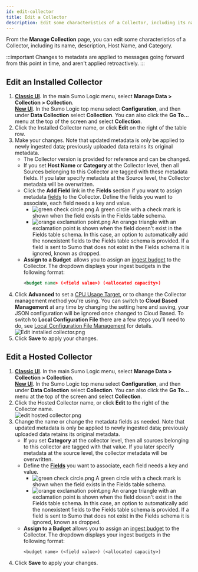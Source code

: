 ```yaml
---
id: edit-collector
title: Edit a Collector
description: Edit some characteristics of a Collector, including its name, version, description, Host Name, and Category.
---
```



From the **Manage Collection** page, you can edit some characteristics of a Collector, including its name, description, Host Name, and Category.

:::important
Changes to metadata are applied to messages going forward from this point in time, and aren't applied retroactively.
:::

## Edit an Installed Collector

1. [**Classic UI**](/docs/get-started/sumo-logic-ui-classic). In the main Sumo Logic menu, select **Manage Data > Collection > Collection**. <br/>[**New UI**](/docs/get-started/sumo-logic-ui). In the Sumo Logic top menu select **Configuration**, and then under **Data Collection** select **Collection**. You can also click the **Go To...** menu at the top of the screen and select **Collection**.
1. Click the Installed Collector name, or click **Edit** on the right of the table row.
1. Make your changes. Note that updated metadata is only be applied to newly ingested data; previously uploaded data retains its original metadata.
    * The Collector version is provided for reference and can be changed.
    * If you set **Host Name** or **Category** at the Collector level, then all Sources belonging to this Collector are tagged with these metadata fields. If you later specify metadata at the Source level, the Collector metadata will be overwritten.
    * Click the **Add Field** link in the **Fields** section if you want to assign metadata [fields](/docs/manage/fields) to the Collector. Define the fields you want to associate, each field needs a key and value.
      * ![green check circle.png](/img/reuse/green-check-circle.png) A green circle with a check mark is shown when the field exists in the Fields table schema.
      * ![orange exclamation point.png](/img/reuse/orange-exclamation-point.png) An orange triangle with an exclamation point is shown when the field doesn't exist in the Fields table schema. In this case, an option to automatically add the nonexistent fields to the Fields table schema is provided. If a field is sent to Sumo that does not exist in the Fields schema it is ignored, known as dropped.
    * **Assign to a Budget**  <!-- impacted by v1 deprecation? --> allows you to assign an [ingest budget](/docs/manage/ingestion-volume/ingest-budgets) to the Collector. The dropdown displays your ingest budgets in the following format:
        ```xml
        <budget name> (<field value>) (<allocated capacity>)
        ```
1. Click **Advanced** to set a [CPU Usage Target](set-collector-cpu-usage-target.md), or to change the Collector management method you're using. You can switch to **Cloud Based Management** at any time by changing the setting here and saving, your JSON configuration will be ignored once changed to Cloud Based. To switch to **Local Configuration File** there are a few steps you'll need to do, see [Local Configuration File Management](/docs/send-data/use-json-configure-sources/local-configuration-file-management) for details.   <br/>  ![Edit installed collector.png](/img/collector/edit-installed-collector.png)
1. Click **Save** to apply your changes.

## Edit a Hosted Collector

1. [**Classic UI**](/docs/get-started/sumo-logic-ui-classic). In the main Sumo Logic menu, select **Manage Data > Collection > Collection**. <br/>[**New UI**](/docs/get-started/sumo-logic-ui). In the Sumo Logic top menu select **Configuration**, and then under **Data Collection** select **Collection**. You can also click the **Go To...** menu at the top of the screen and select **Collection**.
1. Click the Hosted Collector name, or click **Edit** to the right of the Collector name.<br/>  ![edit hosted collector.png](/img/collector/edit-hosted-collector.png)
1. Change the name or change the metadata fields as needed. Note that updated metadata is only be applied to newly ingested data; previously uploaded data retains its original metadata.
   * If you set **Category** at the collector level, then all sources belonging to this collector are tagged with that value. If you later specify metadata at the source level, the collector metadata will be overwritten.
   * Define the [**Fields**](/docs/manage/fields) you want to associate, each field needs a key and value. 
     * ![green check circle.png](/img/reuse/green-check-circle.png) A green circle with a check mark is shown when the field exists in the Fields table schema.
     * ![orange exclamation point.png](/img/reuse/orange-exclamation-point.png) An orange triangle with an exclamation point is shown when the field doesn't exist in the Fields table schema. In this case, an option to automatically add the nonexistent fields to the Fields table schema is provided. If a field is sent to Sumo that does not exist in the Fields schema it is ignored, known as dropped.
   * **Assign to a Budget** allows you to assign an [ingest budget](/docs/manage/ingestion-volume/ingest-budgets) to the Collector. The dropdown displays your ingest budgets in the following format:
        ```
        <budget name> (<field value>) (<allocated capacity>)
        ```
1. Click **Save** to apply your changes.
